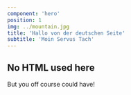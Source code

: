 ```yaml
---
component: 'hero'
position: 1
img: ../mountain.jpg
title: 'Hallo von der deutschen Seite'
subtitle: 'Moin Servus Tach'
---
```


## No HTML used here

But you off course could have!
